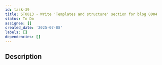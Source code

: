 ```yaml
---
id: task-39
title: ST0013 - Write 'Templates and structure' section for blog 0004
status: To Do
assignee: []
created_date: '2025-07-08'
labels: []
dependencies: []
---
```


## Description

